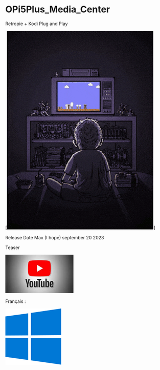 # OPi5Plus_Media_Center
Retropie + Kodi Plug and Play

[![(my.gif)](https://raw.githubusercontent.com/bbaranoff/OPi5Plus_Media_Center/9d4d738f78aede6ac61803ce8ef1adb72d5d4bd9/my.gif)]

Release Date Max (I hope) september 20 2023

Teaser

[![(yt.jpeg)](https://raw.githubusercontent.com/bbaranoff/OPi5Plus_Media_Center/main/yt.jpeg)](https://www.youtube.com/watch?v=AAJHPC-JX-0)

Français :

[![(Windows.svg)](https://raw.githubusercontent.com/bbaranoff/OPi5Plus_Media_Center/main/Windows.svg)](https://github.com/bbaranoff/OPi5Plus_Media_Center/blob/main/README_FR.md)
